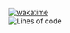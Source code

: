 [![wakatime](https://wakatime.com/badge/user/761572fc-9746-417a-af1d-cfb371ba2b2d/project/dd7d8239-a552-41b9-803a-8565892de9c2.svg)](https://wakatime.com/badge/user/761572fc-9746-417a-af1d-cfb371ba2b2d/project/dd7d8239-a552-41b9-803a-8565892de9c2) </br>
![Lines of code](https://img.shields.io/tokei/lines/github/Tigerbotics7125/2022FRC-RapidReact)
